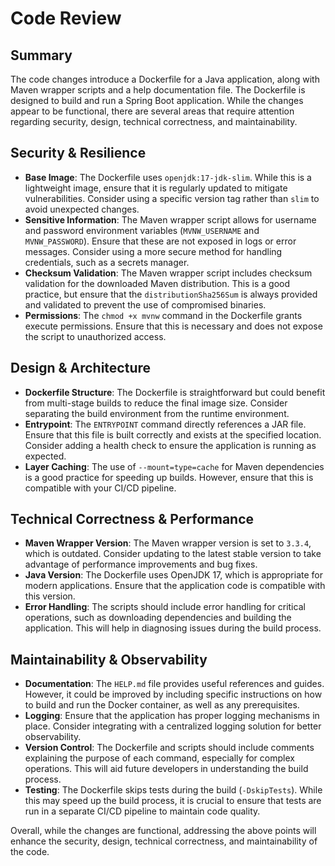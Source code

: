 # Code Review

## Summary
The code changes introduce a Dockerfile for a Java application, along with Maven wrapper scripts and a help documentation file. The Dockerfile is designed to build and run a Spring Boot application. While the changes appear to be functional, there are several areas that require attention regarding security, design, technical correctness, and maintainability.

## Security & Resilience
- **Base Image**: The Dockerfile uses `openjdk:17-jdk-slim`. While this is a lightweight image, ensure that it is regularly updated to mitigate vulnerabilities. Consider using a specific version tag rather than `slim` to avoid unexpected changes.
- **Sensitive Information**: The Maven wrapper script allows for username and password environment variables (`MVNW_USERNAME` and `MVNW_PASSWORD`). Ensure that these are not exposed in logs or error messages. Consider using a more secure method for handling credentials, such as a secrets manager.
- **Checksum Validation**: The Maven wrapper script includes checksum validation for the downloaded Maven distribution. This is a good practice, but ensure that the `distributionSha256Sum` is always provided and validated to prevent the use of compromised binaries.
- **Permissions**: The `chmod +x mvnw` command in the Dockerfile grants execute permissions. Ensure that this is necessary and does not expose the script to unauthorized access.

## Design & Architecture
- **Dockerfile Structure**: The Dockerfile is straightforward but could benefit from multi-stage builds to reduce the final image size. Consider separating the build environment from the runtime environment.
- **Entrypoint**: The `ENTRYPOINT` command directly references a JAR file. Ensure that this file is built correctly and exists at the specified location. Consider adding a health check to ensure the application is running as expected.
- **Layer Caching**: The use of `--mount=type=cache` for Maven dependencies is a good practice for speeding up builds. However, ensure that this is compatible with your CI/CD pipeline.

## Technical Correctness & Performance
- **Maven Wrapper Version**: The Maven wrapper version is set to `3.3.4`, which is outdated. Consider updating to the latest stable version to take advantage of performance improvements and bug fixes.
- **Java Version**: The Dockerfile uses OpenJDK 17, which is appropriate for modern applications. Ensure that the application code is compatible with this version.
- **Error Handling**: The scripts should include error handling for critical operations, such as downloading dependencies and building the application. This will help in diagnosing issues during the build process.

## Maintainability & Observability
- **Documentation**: The `HELP.md` file provides useful references and guides. However, it could be improved by including specific instructions on how to build and run the Docker container, as well as any prerequisites.
- **Logging**: Ensure that the application has proper logging mechanisms in place. Consider integrating with a centralized logging solution for better observability.
- **Version Control**: The Dockerfile and scripts should include comments explaining the purpose of each command, especially for complex operations. This will aid future developers in understanding the build process.
- **Testing**: The Dockerfile skips tests during the build (`-DskipTests`). While this may speed up the build process, it is crucial to ensure that tests are run in a separate CI/CD pipeline to maintain code quality.

Overall, while the changes are functional, addressing the above points will enhance the security, design, technical correctness, and maintainability of the code.